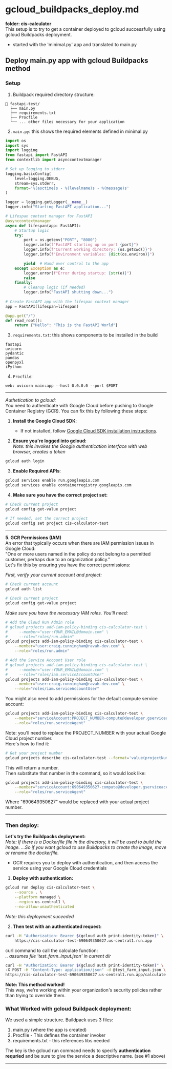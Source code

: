 # gcloud_buildpacks_deploy.md
**folder: cis-calculator**  
This setup is to try to get a container deployed to gcloud successfully using gcloud Buildpacks deployment.  
- started with the 'minimal.py' app and translated to main.py  

## Deploy main.py app with gcloud Buildpacks method  

### Setup  

1. Buildpack required directory structure:

```
📁 fastapi-test/
  ├── main.py
  ├── requirements.txt
  ├── Procfile
  └── ... other files necessary for your application

```

2. `main.py`: this shows the required elements defined in minimal.py
```python
import os
import sys
import logging
from fastapi import FastAPI
from contextlib import asynccontextmanager

# Set up logging to stderr
logging.basicConfig(
    level=logging.DEBUG,
    stream=sys.stderr,
    format='%(asctime)s - %(levelname)s - %(message)s'
)

logger = logging.getLogger(__name__)
logger.info("Starting FastAPI application...")

# Lifespan context manager for FastAPI
@asynccontextmanager
async def lifespan(app: FastAPI):
    # Startup logic
    try:
        port = os.getenv("PORT", "8080")
        logger.info(f"FastAPI starting up on port {port}")
        logger.info(f"Current working directory: {os.getcwd()}")
        logger.info(f"Environment variables: {dict(os.environ)}")

        yield  # Hand over control to the app
    except Exception as e:
        logger.error(f"Error during startup: {str(e)}")
        raise
    finally:
        # Cleanup logic (if needed)
        logger.info("FastAPI shutting down...")
        
# Create FastAPI app with the lifespan context manager
app = FastAPI(lifespan=lifespan)

@app.get("/")
def read_root():
    return {"Hello": "This is the FastAPI World"}
```

3. `requirements.txt`: this shows components to be installed in the build
```
fastapi
uvicorn
pydantic
pandas
openpyxl
iPython
```

4. `Procfile`:
```
web: uvicorn main:app --host 0.0.0.0 --port $PORT
```
---   

*Authetication to gcloud:*  
You need to authenticate with Google Cloud before pushing to Google Container Registry (GCR). You can fix this by following these steps:  

1. **Install the Google Cloud SDK**:
   - If not installed, follow [Google Cloud SDK installation instructions](https://cloud.google.com/sdk/docs/install).  
  

2. **Ensure you're logged into gcloud:**  
*Note: this invokes the Google authentication interface with web browser, creates a token*
```bash
gcloud auth login
```  
  
3. **Enable Required APIs**:
  
```bash
gcloud services enable run.googleapis.com
gcloud services enable containerregistry.googleapis.com
```
  
  
4. **Make sure you have the correct project set:** 
```bash
# Check current project
gcloud config get-value project

# If needed, set the correct project
gcloud config set project cis-calculator-test
```
---
**5. GCR Permissions (IAM)**  
An error that typically occurs when there are IAM permission issues in Google Cloud:   
"One or more users named in the policy do not belong to a permitted customer, perhaps due to an organization policy."  
Let's fix this by ensuring you have the correct permissions:

*First, verify your current account and project:*
```bash
# Check current account
gcloud auth list

# Check current project
gcloud config get-value project
```

*Make sure you have the necessary IAM roles. You'll need:*
```bash
# Add the Cloud Run Admin role
# gcloud projects add-iam-policy-binding cis-calculator-test \
#     --member="user:YOUR_EMAIL@domain.com" \
#     --role="roles/run.admin"
gcloud projects add-iam-policy-binding cis-calculator-test \
    --member="user:craig.cunningham@ravah-dev.com" \
    --role="roles/run.admin"

# Add the Service Account User role
# gcloud projects add-iam-policy-binding cis-calculator-test \
#     --member="user:YOUR_EMAIL@domain.com" \
#     --role="roles/iam.serviceAccountUser"
gcloud projects add-iam-policy-binding cis-calculator-test \
    --member="user:craig.cunningham@ravah-dev.com" \
    --role="roles/iam.serviceAccountUser"
```

You might also need to add permissions for the default compute service account:
```bash
gcloud projects add-iam-policy-binding cis-calculator-test \
    --member="serviceAccount:PROJECT_NUMBER-compute@developer.gserviceaccount.com" \
    --role="roles/run.serviceAgent"
```
Note: you'll need to replace the PROJECT_NUMBER with your actual Google Cloud project number.  
Here's how to find it:

```bash
# Get your project number
gcloud projects describe cis-calculator-test --format='value(projectNumber)'
```
This will return a number.  
Then substitute that number in the command, so it would look like:
```bash
gcloud projects add-iam-policy-binding cis-calculator-test \
    --member="serviceAccount:690649350627-compute@developer.gserviceaccount.com" \
    --role="roles/run.serviceAgent"
```
Where "690649350627" would be replaced with your actual project number.  

---  

### Then deploy:  

  
**Let's try the Buildpacks deployment:**  
    *Note: If there is a Dockerfile file in the directory, it will be used to build the image. ...So if you want gcloud to use Buildpacks to create the image, move or rename the dockerfile.*

- GCR requires you to deploy with authentication, and then access the service using your Google Cloud credentials

1. **Deploy with authentication:**  

```bash
gcloud run deploy cis-calculator-test \
    --source . \
    --platform managed \
    --region us-central1 \
    --no-allow-unauthenticated
```
*Note: this deployment suceeded*

2. **Then test with an authenticated request:**  
```bash
curl -H "Authorization: Bearer $(gcloud auth print-identity-token)" \
    https://cis-calculator-test-690649350627.us-central1.run.app
```  

curl command to call the calculate function:  
*.. assumes file 'test_farm_input.json' in current dir*
```bash
curl -H "Authorization: Bearer $(gcloud auth print-identity-token)" \
-X POST -H "Content-Type: application/json" -d @test_farm_input.json \
https://cis-calculator-test-690649350627.us-central1.run.app/calculate
```
  
**Note: This method worked!**  
This way, we're working within your organization's security policies rather than trying to override them. 

### What Worked with gcloud Buildpack deployment:
We used a simple structure. Buildpack uses 3 files:  
1. main.py (where the app is created)  
2. Procfile - This defines the container invoker  
3. requirements.txt - this references libs needed  

The key is the gcloud run command needs to specify **authentication requried** and be sure to give the service a descriptive name.  (see #1 above)  

---